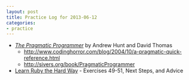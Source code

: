 ```yaml
---
layout: post
title: Practice Log for 2013-06-12
categories: 
- practice
---
```


* _[The Pragmatic Programmer](http://pragprog.com/the-pragmatic-programmer/extracts/tips)_ by Andrew Hunt and David Thomas
  * <http://www.codinghorror.com/blog/2004/10/a-pragmatic-quick-reference.html>
  * <http://sivers.org/book/PragmaticProgrammer>
* [Learn Ruby the Hard Way](http://ruby.learncodethehardway.org/book/) - Exercises 49-51, Next Steps, and Advice
